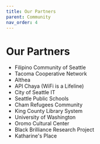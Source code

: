 ```yaml
---
title: Our Partners
parent: Community
nav_order: 4
---
```


# Our Partners

- Filipino Community of Seattle
- Tacoma Cooperative Network
- Althea
- API Chaya (WiFi is a Lifeline)
- City of Seattle IT
- Seattle Public Schools
- Cham Refugees Community
- King County Library System
- University of Washington
- Oromo Cultural Center
- Black Brilliance Research Project
- Katharine's Place
